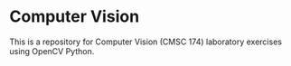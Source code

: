# Computer Vision
This is a repository for Computer Vision (CMSC 174) laboratory exercises using OpenCV Python.
